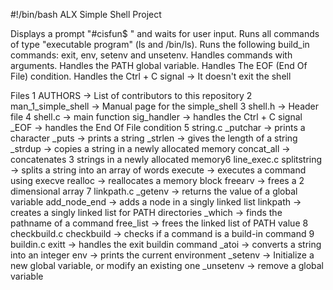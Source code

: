 #!/bin/bash
ALX Simple Shell Project

Displays a prompt "#cisfun$ " and waits for user input.
Runs all commands of type "executable program" (ls and /bin/ls).
Runs the following build_in commands: exit, env, setenv and unsetenv.
Handles commands with arguments.
Handles the PATH global variable.
Handles The EOF (End Of File) condition.
Handles the Ctrl + C signal -> It doesn't exit the shell

Files
1	AUTHORS -> List of contributors to this repository
2	man_1_simple_shell -> Manual page for the simple_shell
3	shell.h -> Header file
4	shell.c -> main function
		sig_handler -> handles the Ctrl + C signal
		_EOF -> handles the End Of File condition
5	string.c
		_putchar -> prints a character
		_puts -> prints a string
		_strlen -> gives the length of a string
		_strdup -> copies a string in a newly allocated memory
		concat_all -> concatenates 3 strings in a newly allocated memory6	line_exec.c
		splitstring -> splits a string into an array of words
		execute -> executes a command using execve
		realloc -> reallocates a memory block
		freearv -> frees a 2 dimensional array
7	linkpath.c
		_getenv -> returns the value of a global variable
		add_node_end -> adds a node in a singly linked list
		linkpath -> creates a singly linked list for PATH directories
		_which -> finds the pathname of a command
		free_list -> frees the linked list of PATH value
8	checkbuild.c
		checkbuild -> checks if a command is a build-in command
9	buildin.c
		exitt -> handles the exit buildin command
		_atoi -> converts a string into an integer
		env -> prints the current environment
		_setenv -> Initialize a new global variable, or modify an existing one
		_unsetenv -> remove a global variable
